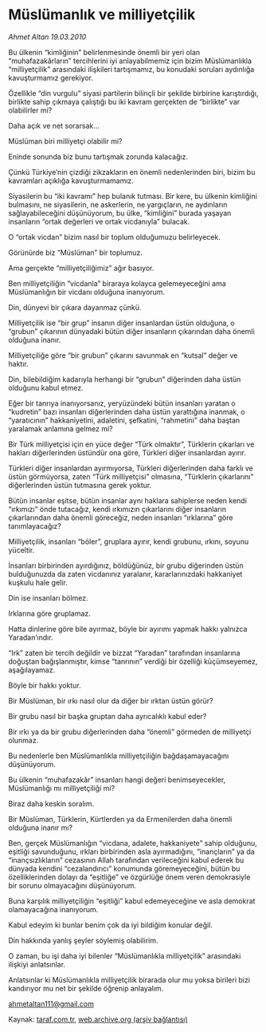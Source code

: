 # Müslümanlık ve milliyetçilik

*Ahmet Altan 19.03.2010*

<div class="yazi"><p>Bu ülkenin “kimliğinin” belirlenmesinde önemli bir yeri olan “muhafazakârların” tercihlerini iyi anlayabilmemiz için bizim Müslümanlıkla “milliyetçilik” arasındaki ilişkileri tartışmamız, bu konudaki soruları aydınlığa kavuşturmamız gerekiyor.</p>
<p>Özellikle “din vurgulu” siyasi partilerin bilinçli bir şekilde birbirine karıştırdığı, birlikte sahip çıkmaya çalıştığı bu iki kavram gerçekten de “birlikte” var olabilirler mi?</p>
<p>Daha açık ve net sorarsak...</p>
<p>Müslüman biri milliyetçi olabilir mi?</p>
<p>Eninde sonunda biz bunu tartışmak zorunda kalacağız.</p>
<p>Çünkü Türkiye’nin çizdiği zikzakların en önemli nedenlerinden biri, bizim bu kavramları açıklığa kavuşturmamamız.</p>
<p>Siyasilerin bu “iki kavramı” hep bulanık tutması. Bir kere, bu ülkenin kimliğini bulmasını, ne siyasilerin, ne askerlerin, ne yargıçların, ne aydınların sağlayabileceğini düşünüyorum, bu ülke, “kimliğini” burada yaşayan insanların “ortak değerleri ve ortak vicdanıyla” bulacak.</p>
<p>O “ortak vicdan” bizim nasıl bir toplum olduğumuzu belirleyecek.</p>
<p>Görünürde biz “Müslüman” bir toplumuz.</p>
<p>Ama gerçekte “milliyetçiliğimiz” ağır basıyor.</p>
<p>Ben milliyetçiliğin “vicdanla” biraraya kolayca gelemeyeceğini ama Müslümanlığın bir vicdanı olduğuna inanıyorum.</p>
<p>Din, dünyevi bir çıkara dayanmaz çünkü.</p>
<p>Milliyetçilik ise “bir grup” insanın diğer insanlardan üstün olduğuna, o “grubun” çıkarının dünyadaki bütün diğer insanların çıkarından daha önemli olduğuna inanır.</p>
<p>Milliyetçiliğe göre “bir grubun” çıkarını savunmak en “kutsal” değer ve haktır.</p>
<p>Din, bilebildiğim kadarıyla herhangi bir “grubun” diğerinden daha üstün olduğunu kabul etmez.</p>
<p>Eğer bir tanrıya inanıyorsanız, yeryüzündeki bütün insanları yaratan o “kudretin” bazı insanları diğerlerinden daha üstün yarattığına inanmak, o “yaratıcının” hakkaniyetini, adaletini, şefkatini, “rahmetini” daha baştan yaralamak anlamına gelmez mi?</p>
<p>Bir Türk milliyetçisi için en yüce değer “Türk olmaktır”, Türklerin çıkarları ve hakları diğerlerinden üstündür ona göre, Türkleri diğer insanlardan ayırır.</p>
<p>Türkleri diğer insanlardan ayırmıyorsa, Türkleri diğerlerinden daha farklı ve üstün görmüyorsa, zaten “Türk milliyetçisi” olmasına, “Türklerin çıkarlarını” diğerlerinden üstün tutmasına gerek yoktur.</p>
<p>Bütün insanlar eşitse, bütün insanlar aynı haklara sahiplerse neden kendi “ırkımızı” önde tutacağız, kendi ırkımızın çıkarlarını diğer insanların çıkarlarından daha önemli göreceğiz, neden insanları “ırklarına” göre tanımlayacağız?</p>
<p>Milliyetçilik, insanları “böler”, gruplara ayırır, kendi grubunu, ırkını, soyunu yüceltir.</p>
<p>İnsanları birbirinden ayırdığınız, böldüğünüz, bir grubu diğerinden üstün bulduğunuzda da zaten vicdanınız yaralanır, kararlarınızdaki hakkaniyet kuşkulu hale gelir.</p>
<p>Din ise insanları bölmez.</p>
<p>Irklarına göre gruplamaz.</p>
<p>Hatta dinlerine göre bile ayırmaz, böyle bir ayırımı yapmak hakkı yalnızca Yaradan’ındır.</p>
<p>“Irk” zaten bir tercih değildir ve bizzat “Yaradan” tarafından insanlarına doğuştan bağışlanmıştır, kimse “tanrının” verdiği bir özelliği küçümseyemez, aşağılayamaz.</p>
<p>Böyle bir hakkı yoktur.</p>
<p>Bir Müslüman, bir ırkı nasıl olur da diğer bir ırktan üstün görür?</p>
<p>Bir grubu nasıl bir başka gruptan daha ayrıcalıklı kabul eder?</p>
<p>Bir ırkı ya da bir grubu diğerlerinden daha “önemli” görmeden de milliyetçi olunmaz.</p>
<p>Bu nedenlerle ben Müslümanlıkla milliyetçiliğin bağdaşamayacağını düşünüyorum.</p>
<p>Bu ülkenin “muhafazakâr” insanları hangi değeri benimseyecekler, Müslümanlığı mı milliyetçiliği mi?</p>
<p>Biraz daha keskin soralım.</p>
<p>Bir Müslüman, Türklerin, Kürtlerden ya da Ermenilerden daha önemli olduğuna inanır mı?</p>
<p>Ben, gerçek Müslümanlığın “vicdana, adalete, hakkaniyete” sahip olduğunu, eşitliği savunduğunu, ırkları birbirinden asla ayırmadığını, “inançların” ya da “inançsızlıkların” cezasının Allah tarafından verileceğini kabul ederek bu dünyada kendini “cezalandırıcı” konumunda göremeyeceğini, bütün bu özelliklerinden dolayı da “eşitliğe” ve özgürlüğe önem veren demokrasiyle bir sorunu olmayacağını düşünüyorum.</p>
<p>Buna karşılık milliyetçiliğin “eşitliği” kabul edemeyeceğine ve asla demokrat olamayacağına inanıyorum.</p>
<p>Kabul edeyim ki bunlar benim çok da iyi bildiğim konular değil.</p>
<p>Din hakkında yanlış şeyler söylemiş olabilirim.</p>
<p>O zaman, bu işi daha iyi bilenler “Müslümanlıkla milliyetçilik” arasındaki ilişkiyi anlatsınlar.</p>
<p>Anlatsınlar ki Müslümanlıkla milliyetçilik birarada olur mu yoksa birileri bizi kandırıyor mu net bir şekilde öğrenip anlayalım.</p>
<p><a href="mailto:ahmetaltan111@gmail.com">ahmetaltan111@gmail.com</a></p>
</div>

Kaynak: [taraf.com.tr](http://taraf.com.tr:80/makale/10516.htm), [web.archive.org (arşiv bağlantısı)](http://web.archive.org/web/20100322191328/http://taraf.com.tr:80/makale/10516.htm)
